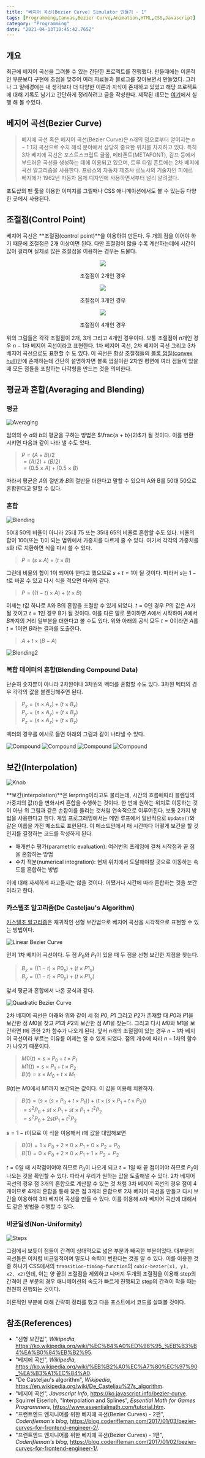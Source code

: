 ```yaml
---
title: "베지어 곡선(Bezier Curve) Simulator 만들기 - 1"
tags: [Programming,Canvas,Bezier Curve,Animation,HTML,CSS,Javascript]
category: "Programming"
date: "2021-04-13T10:45:42.765Z"
---
```


## 개요

최근에 베지어 곡선을 그려볼 수 있는 간단한 프로젝트를 진행했다. 만들때에는 이론적인 부분보다 구현에 초점을 맞추어 여러 자료들과 블로그를 찾아보면서 만들었다. 그러나 그 밑배경에는 내 생각보다 더 다양한 이론과 지식이 존재하고 있었고 해당 프로젝트에 대해 기록도 남기고 간단하게 정리하려고 글을 작성한다. 제작된 데모는 [여기](https://apexcel.github.io/bezier-curve-demo/)에서 실행 해 볼 수있다.

## 베지어 곡선(Bezier Curve)

> 베지에 곡선 혹은 베지어 곡선(Bézier Curve)은 $n$개의 점으로부터 얻어지는 $n-1$ 1차 곡선으로 수치 해석 분야에서 상당히 중요한 위치를 차지하고 있다. 특히 3차 베지에 곡선은 포스트스크립트 글꼴, 메타폰트(METAFONT), 김프 등에서 부드러운 곡선을 생성하는 데에 이용되고 있으며, 트루 타입 폰트에는 2차 베지에 곡선 알고리즘을 사용한다.
프랑스의 자동차 제조사 르노사의 기술자인 피에르 베지에가 1962년 자동차 몸체 디자인에 사용하면서부터 널리 알려졌다.

포토샵의 펜 툴을 이용한 이미지를 그릴때나 CSS 애니메이션에서도 볼 수 있는등 다양한 곳에서 사용된다.

## 조절점(Control Point)

베지어 곡선은 **조절점(control point)**을 이용하여 만든다. 두 개의 점을 이어야 하기 때문에 조절점은 2개 이상이면 된다. 다만 조절점이 많을 수록 계산하는데에 시간이 많이 걸리며 실제로 많은 조절점을 이용하는 경우는 드물다.

<p align='center'>
    <img src='./linear.gif' />
</p>
<center>조절점이 2개인 경우</center>

<p align='center'>
    <img src='./quadratic.gif' />
</p>
<center>조절점이 3개인 경우</center>

<p align='center'>
    <img src='./cubic.gif' />
</p>
<center>조절점이 4개인 경우</center>

위의 그림들은 각각 조절점이 2개, 3개 그리고 4개인 경우이다. 보통 조절점이 $n$개인 경우 $n-1$차 베지어 곡선이라고 표현한다. 1차 베지어 곡선, 2차 베지어 곡선 그리고 3차 베지어 곡선으로도 표현할 수 도 있다.
이 곡선은 항상 조절점들의 [볼록 껍질(convex hull)](https://ko.wikipedia.org/wiki/%EB%B3%BC%EB%A1%9D_%EA%BB%8D%EC%A7%88)안에 존재하는데 간단히 설명하자면 볼록 껍질이란 2차원 평면에 여러 점들이 있을 때 모든 점들을 포함하는 다각형을 만드는 것을 의미한다.

## 평균과 혼합(Averaging and Blending)

### 평균

![Averaging](averaging.png)

임의의 수 $a$와 $b$의 평균을 구하는 방법은 $\frac{a + b}{2}$가 될 것이다. 이를 변환 시키면 다음과 같이 나타 낼 수도 있다.

> $P = (A + B) / 2$ \
$= (A / 2) + (B / 2)$ \
$= (0.5 × A) + (0.5 × B)$

따라서 평균은 $A$의 절반과 $B$의 절반을 더한다고 말할 수 있으며 A와 B를 50대 50으로 혼합한다고 말할 수 있다.

### 혼합

![Blending](blending.png)

50대 50의 비율이 아니라 25대 75 또는 35대 65의 비율로 혼합할 수도 있다. 비율의 합이 100(또는 1)이 되는 범위에서 가중치를 다르게 줄 수 있다. 여기서 각각의 가중치를 $s$와 $t$로 치환하면 식을 다시 쓸 수 있다.

> $P = (s × A) + (t × B)$

그런데 비율의 합이 1이 되어야 한다고 했으므로 $s + t = 1$이 될 것이다. 따라서 $s$는 $1-t$로 바꿀 수 있고 다시 식을 적으면 아래와 같다.

> $P = ((1-t) × A) + (t × B)$

이제는 $t$값 하나로 A와 B의 혼합을 조절할 수 있게 되었다. $t = 0$인 경우 $P$의 값은 $A$가 될 것이고 $t = 1$인 경우 B가 될 것이다. 이를 다른 말로 풀이하면 $A$에서 시작하여 $A$에서 $B$까지의 거리 일부분을 더한다고 볼 수도 있다. 위와 아래의 공식 모두 $t = 0$이라면 $A$를 $t = 1$이면 $B$라는 결과를 도출한다.

> $A + t × (B - A)$

![Blending2](blending2.png)

### 복합 데이터의 혼합(Blending Compound Data)

단순히 숫자뿐이 아니라 2차원이나 3차원의 벡터를 혼합할 수도 있다. 3차원 벡터의 경우 각각의 값을 블렌딩해주면 된다.

> $P_x=(s×A_x)+(t×B_x)$ \
$P_y = (s × A_y) + (t × B_y)$ \
$P_z = (s × A_z) + (t × B_z)$

벡터의 경우를 예시로 들면 아래의 그림과 같이 나타낼 수 있다.

![Compound](compound1.png)
![Compound](compound2.png)
![Compound](compound3.png)
![Compound](compound4.png)

## 보간(Interpolation)

![Knob](knob.png)

**보간(interpolation)**은 lerpring이라고도 불리는데, 시간의 흐름에따라 블렌딩의 가중치의 값($t$)을 변화시켜 혼합을 수행하는 것이다. 한 번에 원하는 위치로 이동하는 것이 아닌 위 그림과 같은 손잡이를 돌리는 것처럼 연속적으로 이루어진다. 보통 2가지 방법을 사용한다고 한다. 게임 프로그래밍에서는 메인 루프에서 일반적으로 `Update()`와 같은 이름을 가진 메소드로 표현된다. 이 메소드안에서 매 시간마다 어떻게 보간을 할 것인지를 결정하는 코드를 작성하게 된다.

- 매개변수 평가(parametric evaluation): 여러번의 프레임에 걸쳐 시작점과 끝 점을 혼합하는 방법
- 수치 적분(numerical integration): 현재 위치에서 도달해야할 곳으로 이동하는 속도를 혼합하는 방법

이에 대해 자세하게 파고들지는 않을 것이다. 어쨌거나 시간에 따라 혼합하는 것을 보간이라고 한다.

### 카스텔조 알고리즘(De Casteljau's Algorithm)

[카스텔조 알고리즘](https://en.wikipedia.org/wiki/De_Casteljau%27s_algorithm)은 재귀적인 선형 보간법으로 베지어 곡선을 시각적으로 표현할 수 있는 방법이다.

![Linear Bezier Curve](linear-interpolation.png)

먼저 1차 베지어 곡선이다. 두 점 $P_0$와 $P_1$이 있을 때 두 점을 선형 보간한 지점을 찾는다.

> $B_x = ((1-t) × P0_x) + (t × P1_x)$ \
$B_y = ((1-t) × P0_y) + (t × P1_y)$

앞서 평균과 혼합에서 나온 공식과 같다.

![Quadratic Bezier Curve](quadratic-interpolation.png)

2차 베지어 곡선은 아래와 위와 같이 세 점 $P0$, $P1$ 그리고 $P2$가 존재할 때 $P0$과 $P1$을 보간한 점 $M0$을 찾고 $P1$과 $P2$의 보간한 점 $M1$을 찾는다. 그리고 다시 $M0$와 $M1$을 보간하면 $t$에 관한 2차 함수가 나오게 된다. 앞서 $n$개의 조절점이 있는 경우 $n-1$차 베지어 곡선이라 부르는 이유를 이제는 알 수 있게 되었다. 점의 개수에 따라 $n-1$차의 함수가 나오기 때문이다.

> $M0(t) = s × P_0 + t × P_1$ \
> $M1(t) = s × P_1 + t × P_2$ \
> $B(t) = s × M_0 + t × M_1$

$B(t)$는 $M0$에서 $M1$까지 보간되는 값이다. 이 값을 이용해 치환하자.

> $B(t) = (s × (s × P_0 + t × P_1)) + (t × (s × P_1 + t × P_2))$ \
$= s^2P_0 + st × P_1 + st × P_1 + t^2P_2$ \
$= s^2P_0 + 2stP_1 + t^2P_2$

$s = 1 - t$이므로 이 식을 이용해서 $t$에 값을 대입해보면

> $B(0) = 1 × P_0 + 2 × 0 × P_1 + 0 × P_2 = P_0$ \
$B(1) = 0 × P_0 + 2 × 0 × P_1 + 1 × P_2 = P_2$

$t = 0$일 때 시작점이어야 하므로 $P_0$이 나오게 되고 $t = 1$일 때 끝 점이어야 하므로 $P_2$이 나오는 것을 확인할 수 있다. 따라서 우리가 원하는 값을 도출해낼 수 있다. 2차 베지어 곡선의 경우 점 3개의 혼합으로 계산할 수 있는 것 처럼 3차 베지어 곡선의 경우 점이 4개이므로 4개의 혼합을 통해 찾은 점 3개의 혼합으로 2차 베지어 곡선을 만들고 다시 보간을 이용하여 3차 베지어 곡선을 만들 수 있다. 이를 이용해 $n$차 베지어 곡선에 대해서도 같은 방법을 수행할 수 있다.

### 비균일성(Non-Uniformity)

![Steps](steps.png)

그림에서 보듯이 점들이 간격이 상대적으로 넓은 부분과 빼곡한 부분이있다. 대부분의 곡선들은 이처럼 비균일적이며 밀도나 속력이 변한다는 것을 알 수 있다. 이를 이용한 것 중 하나가 CSS에서의 `transition-timing-function`의 `cubic-bezier(x1, y1, x2, x2)`인데, 이는 양 끝의 조절점을 제외하고 나머지 두개의 조절점을 이용해 step의 간격이 큰 부분의 경우 애니메이션의 속도가 빠르게 진행되고 step의 간격이 작을 때는 천천히 진행되는 것이다.

이론적인 부분에 대해 간략히 정리를 했고 다음 포스트에서 코드를 살펴볼 것이다.

## 참조(References)

- "선형 보간법", *Wikipedia*, https://ko.wikipedia.org/wiki/%EC%84%A0%ED%98%95_%EB%B3%B4%EA%B0%84%EB%B2%95.
- "베지에 곡선", *Wikipedia*, https://ko.wikipedia.org/wiki/%EB%B2%A0%EC%A7%80%EC%97%90_%EA%B3%A1%EC%84%A0.
- "De Casteljau's algorithm", *Wikipedia*, https://en.wikipedia.org/wiki/De_Casteljau%27s_algorithm.
- "베지어 곡선", *Javascript Info*, https://ko.javascript.info/bezier-curve.
- Squirrel Eiserloh, "Interpolation and Splines", *Essential Math for Games Programmers*, https://www.essentialmath.com/tutorial.htm.
- "프런트엔드 엔지니어를 위한 베지에 곡선(Bezier Curves) - 2편", *Coderifleman's blog*, https://blog.coderifleman.com/2017/01/03/bezier-curves-for-frontend-engineer-2/.
- "프런트엔드 엔지니어를 위한 베지에 곡선(Bezier Curves) - 1편", *Coderifleman's blog*, https://blog.coderifleman.com/2017/01/02/bezier-curves-for-frontend-engineer-1/.
